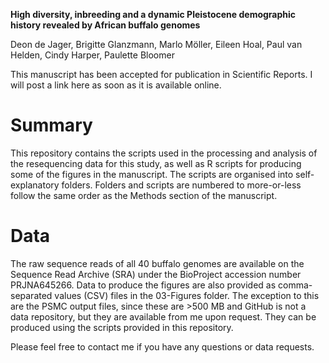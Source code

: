 **High diversity, inbreeding and a dynamic Pleistocene demographic history revealed by African buffalo genomes**

Deon de Jager, Brigitte Glanzmann, Marlo Möller, Eileen Hoal, Paul van Helden, Cindy Harper, Paulette Bloomer

This manuscript has been accepted for publication in Scientific Reports. I will post a link here as soon as it is available online.

# Summary
This repository contains the scripts used in the processing and analysis of the resequencing data for this study, as well as R scripts for producing some of the figures in the manuscript.
The scripts are organised into self-explanatory folders. Folders and scripts are numbered to more-or-less follow the same order as the Methods section of the manuscript. 

# Data
The raw sequence reads of all 40 buffalo genomes are available on the Sequence Read Archive (SRA) under the BioProject accession number PRJNA645266.
Data to produce the figures are also provided as comma-separated values (CSV) files in the 03-Figures folder. The exception to this are the PSMC output files, since these are >500 MB and GitHub is not a data repository, but they are available from me upon request. They can be produced using the scripts provided in this repository.

Please feel free to contact me if you have any questions or data requests.
